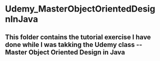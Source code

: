 # Udemy_MasterObjectOrientedDesignInJava

## This folder contains the tutorial exercise I have done while I was takking the Udemy class -- Master Object Oriented Design in Java
